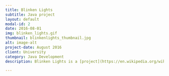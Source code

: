 ```yaml
---
title: Blinken Lights
subtitle: Java project
layout: default
modal-id: 2
date: 2016-08-01
img: blinken_lights.gif
thumbnail: blinkenlights_thumbnail.jpg
alt: image-alt
project-date: August 2016
client: University
category: Java Development
description: Blinken Lights is a [project](https://en.wikipedia.org/wiki/Project_Blinkenlights) created by the German Chaos Computer Club, which uses displays with low resolution but large dimension (e.g. buildings with illuminated windows) to create really cool animations. This Java implementation reads bml-files and simulates the described animations in a GUI window, built with Javafx and using the MVC pattern. Additional features include: a file-chooser menu filtering files in the right format, a color picker to change the "lights", automatic rescaling when changing the window size and a bar to change the display speed.

---
```

